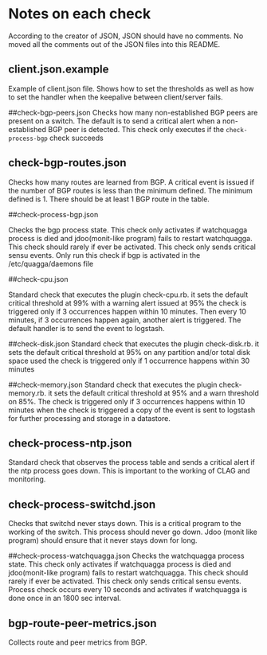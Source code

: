 # Notes on each check
According to the creator of JSON, JSON should have no comments. No moved all the
comments out of the JSON files into this README.

## client.json.example
Example of client.json file. Shows how to set the thresholds as well as how to
set the handler when the keepalive between client/server fails.

##check-bgp-peers.json
Checks how many non-established BGP peers are present on
a switch. The default is to send a critical alert when a non-established BGP
peer is detected. This check only executes if the `check-process-bgp` check
succeeds

## check-bgp-routes.json
Checks how many routes are learned from BGP. A critical event is issued if the
number of BGP routes is less than the minimum defined. The minimum defined is 1.
There should be at least 1 BGP route in the table.

##check-process-bgp.json

Checks the bgp process state. This check only activates if watchquagga process is died and jdoo(monit-like program) fails to restart watchquagga. This check should rarely if ever be activated. This check only sends critical sensu events. Only run this check if bgp is activated in the /etc/quagga/daemons file

##check-cpu.json

Standard check that executes the plugin check-cpu.rb. it
sets the default critical threshold at 99% with a warning alert issued at 95%
the check is triggered only if 3 occurrences happen within 10 minutes.
Then every 10 minutes, if 3 occurrences happen again, another alert is
triggered. The default handler is to send the event to logstash.

##check-disk.json
Standard check that executes the plugin check-disk.rb. it sets the default critical threshold at 95% on any partition and/or total disk space used the check is triggered only if 1 occurrence happens within 30 minutes

##check-memory.json
Standard check that executes the plugin check-memory.rb. it sets the default critical threshold at 95% and a
warn threshold on 85%. The check is triggered only if 3 occurrences happens within 10 minutes when the check is triggered a copy of the event is sent to logstash for further processing and storage in a datastore.

## check-process-ntp.json
Standard check that observes the process table and sends a critical alert if the ntp process goes down. This is important to the working of CLAG and monitoring.

## check-process-switchd.json
Checks that switchd never stays down. This is a critical program to the working of the switch. This process should
never go down. Jdoo (monit like program) should ensure that it never stays down
for long.

##check-process-watchquagga.json
Checks the watchquagga process state. This check only activates if watchquagga process is died and jdoo(monit-like program) fails to restart watchquagga. This check should rarely if ever be activated.
This check only sends critical sensu events. Process check occurs every 10 seconds and activates if watchquagga is done once in an 1800 sec interval.


## bgp-route-peer-metrics.json
Collects route and peer metrics from BGP.
